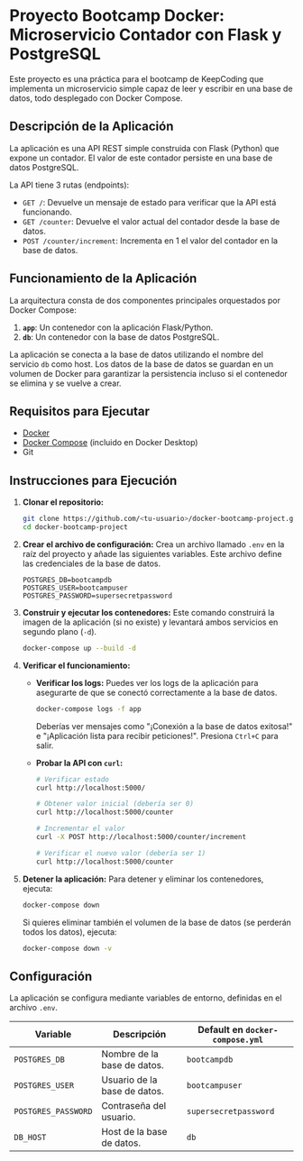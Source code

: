 # Proyecto Bootcamp Docker: Microservicio Contador con Flask y PostgreSQL

Este proyecto es una práctica para el bootcamp de KeepCoding que implementa un microservicio simple capaz de leer y escribir en una base de datos, todo desplegado con Docker Compose.

## Descripción de la Aplicación

La aplicación es una API REST simple construida con Flask (Python) que expone un contador. El valor de este contador persiste en una base de datos PostgreSQL.

La API tiene 3 rutas (endpoints):
- `GET /`: Devuelve un mensaje de estado para verificar que la API está funcionando.
- `GET /counter`: Devuelve el valor actual del contador desde la base de datos.
- `POST /counter/increment`: Incrementa en 1 el valor del contador en la base de datos.

## Funcionamiento de la Aplicación

La arquitectura consta de dos componentes principales orquestados por Docker Compose:
1.  **`app`**: Un contenedor con la aplicación Flask/Python.
2.  **`db`**: Un contenedor con la base de datos PostgreSQL.

La aplicación se conecta a la base de datos utilizando el nombre del servicio `db` como host. Los datos de la base de datos se guardan en un volumen de Docker para garantizar la persistencia incluso si el contenedor se elimina y se vuelve a crear.

## Requisitos para Ejecutar

- [Docker](https://www.docker.com/products/docker-desktop/)
- [Docker Compose](https://docs.docker.com/compose/install/) (incluido en Docker Desktop)
- Git

## Instrucciones para Ejecución

1.  **Clonar el repositorio:**
    ```bash
    git clone https://github.com/<tu-usuario>/docker-bootcamp-project.git
    cd docker-bootcamp-project
    ```

2.  **Crear el archivo de configuración:**
    Crea un archivo llamado `.env` en la raíz del proyecto y añade las siguientes variables. Este archivo define las credenciales de la base de datos.
    ```
    POSTGRES_DB=bootcampdb
    POSTGRES_USER=bootcampuser
    POSTGRES_PASSWORD=supersecretpassword
    ```

3.  **Construir y ejecutar los contenedores:**
    Este comando construirá la imagen de la aplicación (si no existe) y levantará ambos servicios en segundo plano (`-d`).
    ```bash
    docker-compose up --build -d
    ```

4.  **Verificar el funcionamiento:**
    - **Verificar los logs:** Puedes ver los logs de la aplicación para asegurarte de que se conectó correctamente a la base de datos.
      ```bash
      docker-compose logs -f app
      ```
      Deberías ver mensajes como "¡Conexión a la base de datos exitosa!" e "¡Aplicación lista para recibir peticiones!". Presiona `Ctrl+C` para salir.

    - **Probar la API con `curl`:**
      ```bash
      # Verificar estado
      curl http://localhost:5000/

      # Obtener valor inicial (debería ser 0)
      curl http://localhost:5000/counter

      # Incrementar el valor
      curl -X POST http://localhost:5000/counter/increment

      # Verificar el nuevo valor (debería ser 1)
      curl http://localhost:5000/counter
      ```

5.  **Detener la aplicación:**
    Para detener y eliminar los contenedores, ejecuta:
    ```bash
    docker-compose down
    ```
    Si quieres eliminar también el volumen de la base de datos (se perderán todos los datos), ejecuta:
    ```bash
    docker-compose down -v
    ```

## Configuración

La aplicación se configura mediante variables de entorno, definidas en el archivo `.env`.

| Variable | Descripción | Default en `docker-compose.yml` |
| --- | --- | --- |
| `POSTGRES_DB` | Nombre de la base de datos. | `bootcampdb` |
| `POSTGRES_USER` | Usuario de la base de datos. | `bootcampuser` |
| `POSTGRES_PASSWORD`| Contraseña del usuario. | `supersecretpassword` |
| `DB_HOST` | Host de la base de datos. | `db` |

